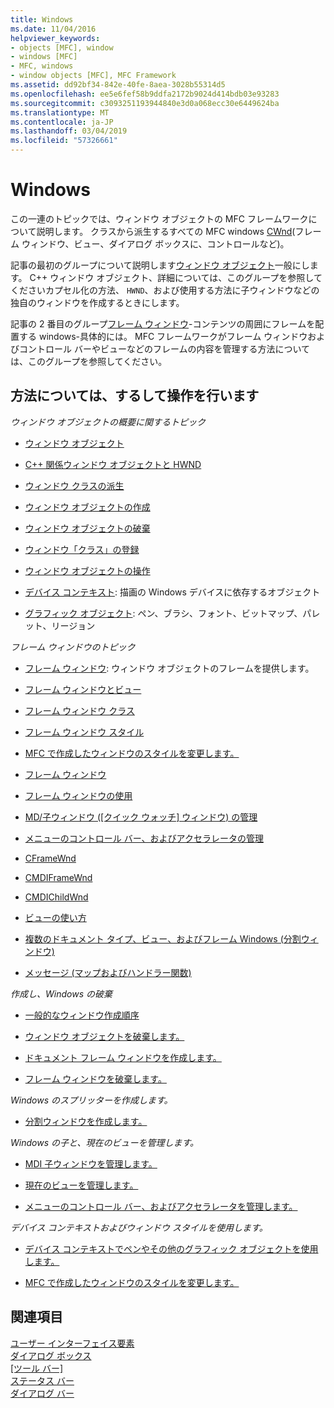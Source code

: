 ```yaml
---
title: Windows
ms.date: 11/04/2016
helpviewer_keywords:
- objects [MFC], window
- windows [MFC]
- MFC, windows
- window objects [MFC], MFC Framework
ms.assetid: dd92bf34-842e-40fe-8aea-3028b55314d5
ms.openlocfilehash: ee5e6fef58b9ddfa2172b9024d414bdb03e93283
ms.sourcegitcommit: c3093251193944840e3d0a068ecc30e6449624ba
ms.translationtype: MT
ms.contentlocale: ja-JP
ms.lasthandoff: 03/04/2019
ms.locfileid: "57326661"
---
```

# <a name="windows"></a>Windows

この一連のトピックでは、ウィンドウ オブジェクトの MFC フレームワークについて説明します。 クラスから派生するすべての MFC windows [CWnd](../mfc/reference/cwnd-class.md)(フレーム ウィンドウ、ビュー、ダイアログ ボックスに、コントロールなど)。

記事の最初のグループについて説明します[ウィンドウ オブジェクト](../mfc/window-objects.md)一般にします。 C++ ウィンドウ オブジェクト、詳細については、このグループを参照してくださいカプセル化の方法、 `HWND`、および使用する方法に子ウィンドウなどの独自のウィンドウを作成するときにします。

記事の 2 番目のグループ[フレーム ウィンドウ](../mfc/frame-windows.md)-コンテンツの周囲にフレームを配置する windows-具体的には。 MFC フレームワークがフレーム ウィンドウおよびコントロール バーやビューなどのフレームの内容を管理する方法については、このグループを参照してください。

## <a name="what-do-you-want-to-know-more-about"></a>方法については、するして操作を行います

*ウィンドウ オブジェクトの概要に関するトピック*

- [ウィンドウ オブジェクト](../mfc/window-objects.md)

- [C++ 関係ウィンドウ オブジェクトと HWND](../mfc/relationship-between-a-cpp-window-object-and-an-hwnd.md)

- [ウィンドウ クラスの派生](../mfc/derived-window-classes.md)

- [ウィンドウ オブジェクトの作成](../mfc/creating-windows.md)

- [ウィンドウ オブジェクトの破棄](../mfc/destroying-window-objects.md)

- [ウィンドウ「クラス」の登録](../mfc/registering-window-classes.md)

- [ウィンドウ オブジェクトの操作](../mfc/working-with-window-objects.md)

- [デバイス コンテキスト](../mfc/device-contexts.md): 描画の Windows デバイスに依存するオブジェクト

- [グラフィック オブジェクト](../mfc/graphic-objects.md): ペン、ブラシ、フォント、ビットマップ、パレット、リージョン

*フレーム ウィンドウのトピック*

- [フレーム ウィンドウ](../mfc/frame-windows.md): ウィンドウ オブジェクトのフレームを提供します。

- [フレーム ウィンドウとビュー](../mfc/frame-windows.md)

- [フレーム ウィンドウ クラス](../mfc/frame-window-classes.md)

- [フレーム ウィンドウ スタイル](../mfc/frame-window-styles-cpp.md)

- [MFC で作成したウィンドウのスタイルを変更します。](../mfc/changing-the-styles-of-a-window-created-by-mfc.md)

- [フレーム ウィンドウ](../mfc/what-frame-windows-do.md)

- [フレーム ウィンドウの使用](../mfc/using-frame-windows.md)

- [MD/子ウィンドウ ([クイック ウォッチ] ウィンドウ) の管理](../mfc/managing-mdi-child-windows.md)

- [メニューのコントロール バー、およびアクセラレータの管理](../mfc/managing-menus-control-bars-and-accelerators.md)

- [CFrameWnd](../mfc/reference/cframewnd-class.md)

- [CMDIFrameWnd](../mfc/reference/cmdiframewnd-class.md)

- [CMDIChildWnd](../mfc/reference/cmdichildwnd-class.md)

- [ビューの使い方](../mfc/using-views.md)

- [複数のドキュメント タイプ、ビュー、およびフレーム Windows (分割ウィンドウ)](../mfc/multiple-document-types-views-and-frame-windows.md)

- [メッセージ (マップおよびハンドラー関数)](../mfc/messages.md)

*作成し、Windows の破棄*

- [一般的なウィンドウ作成順序](../mfc/general-window-creation-sequence.md)

- [ウィンドウ オブジェクトを破棄します。](../mfc/destroying-window-objects.md)

- [ドキュメント フレーム ウィンドウを作成します。](../mfc/creating-document-frame-windows.md)

- [フレーム ウィンドウを破棄します。](../mfc/destroying-frame-windows.md)

*Windows のスプリッターを作成します。*

- [分割ウィンドウを作成します。](../mfc/multiple-document-types-views-and-frame-windows.md)

*Windows の子と、現在のビューを管理します。*

- [MDI 子ウィンドウを管理します。](../mfc/managing-mdi-child-windows.md)

- [現在のビューを管理します。](../mfc/managing-the-current-view.md)

- [メニューのコントロール バー、およびアクセラレータを管理します。](../mfc/managing-menus-control-bars-and-accelerators.md)

*デバイス コンテキストおよびウィンドウ スタイルを使用します。*

- [デバイス コンテキストでペンやその他のグラフィック オブジェクトを使用します。](../mfc/graphic-objects.md)

- [MFC で作成したウィンドウのスタイルを変更します。](../mfc/changing-the-styles-of-a-window-created-by-mfc.md)

## <a name="see-also"></a>関連項目

[ユーザー インターフェイス要素](../mfc/user-interface-elements-mfc.md)<br/>
[ダイアログ ボックス](../mfc/dialog-boxes.md)<br/>
[[ツール バー]](../mfc/toolbars.md)<br/>
[ステータス バー](../mfc/status-bars.md)<br/>
[ダイアログ バー](../mfc/dialog-bars.md)
